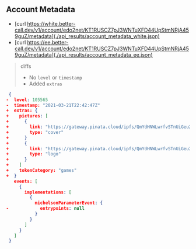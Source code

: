 ## Account Metadata

* [curl https://white.better-call.dev/v1/account/edo2net/KT1RUSCZ7pJ3WNTuXFD44UpStmNRjA459guZ/metadata](./api_results/account_metadata_white.json)
* [curl https://ee.better-call.dev/v1/account/edo2net/KT1RUSCZ7pJ3WNTuXFD44UpStmNRjA459guZ/metadata](./api_results/account_metadata_ee.json)

> diffs
> * No `level` or `timestamp`
> * Added `extras`

```json
 {
-  level: 105565
-  timestamp: "2021-03-21T22:42:47Z"
+  extras: {
+    pictures: [
+      {
+        link: "https://gateway.pinata.cloud/ipfs/QmYdHNWLwrfvSTnUiGeu2jGLbMriz8KgDbUjLeSofXJKGX"
+        type: "cover"
+      }
+      {
+        link: "https://gateway.pinata.cloud/ipfs/QmYdHNWLwrfvSTnUiGeu2jGLbMriz8KgDbUjLeSofXJKGX"
+        type: "logo"
+      }
+    ]
+    tokenCategory: "games"
+  }
   events: [
     {
       implementations: [
         {
           michelsonParameterEvent: {
-            entrypoints: null
           }
         }
       ]
     }
   ]
 }
```